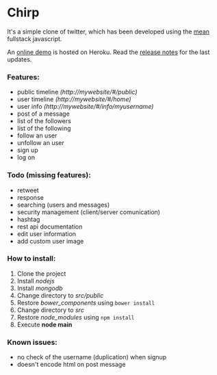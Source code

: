 # Chirp

It's a simple clone of twitter, which has been developed using the [mean](https://en.wikipedia.org/wiki/MEAN_(software_bundle)) fullstack javascript.

An [online demo](http://chirp.dimotta.net) is hosted on Heroku.
Read the [release notes](https://github.com/antdimot/chirp/blob/master/Releasenotes.md)
for the last updates.

### Features:
- public timeline *(http://mywebsite/#/public)*
- user timeline   *(http://mywebsite/#/home)*
- user info       *(http://mywebsite/#/info/myusername)*
- post of a message
- list of the followers
- list of the following
- follow an user
- unfollow an user
- sign up
- log on

### Todo (missing features):
- retweet
- response
- searching (users and messages)
- security management (client/server comunication)
- hashtag
- rest api documentation
- edit user information
- add custom user image

### How to install:
1. Clone the project
2. Install *nodejs*
3. Install *mongodb*
4. Change directory to *src/public*
5. Restore *bower_components* using ```bower install```
6. Change directory to *src*
7. Restore *node_modules* using ```npm install```
8. Execute **node main**

### Known issues:
- no check of the username (duplication) when signup
- doesn't encode html on post message

